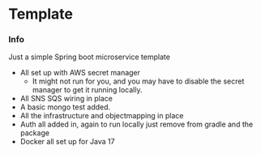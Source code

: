# Template

### Info

Just a simple Spring boot microservice template

* All set up with AWS secret manager
  * It might not run for you, and you may have to disable the secret manager to get it running locally.
* All SNS SQS wiring in place
* A basic mongo test added.
* All the infrastructure and objectmapping in place
* Auth all added in, again to run locally just remove from gradle and the package
* Docker all set up for Java 17

